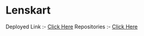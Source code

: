 # Lenskart

Deployed Link :- [Click Here](https://ugamraj.github.io/team-lenskart/Home)
Repositories :- [Click Here](https://parwindersinghbatra.github.io/Lenskart)
